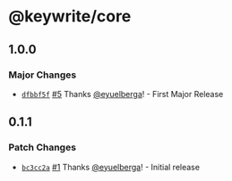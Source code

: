 # @keywrite/core

## 1.0.0

### Major Changes

-   [`dfbbf5f`](https://github.com/eyuelberga/keywrite/commit/dfbbf5fe269015e5c08ec5d5787862104c82562c) [#5](https://github.com/eyuelberga/keywrite/pull/5) Thanks [@eyuelberga](https://github.com/eyuelberga)! - First Major Release

## 0.1.1

### Patch Changes

-   [`bc3cc2a`](https://github.com/eyuelberga/keywrite/commit/bc3cc2ac88eae4ed543c31e62a551c7d333f8990) [#1](https://github.com/eyuelberga/keywrite/pull/1) Thanks [@eyuelberga](https://github.com/eyuelberga)! - Initial release
